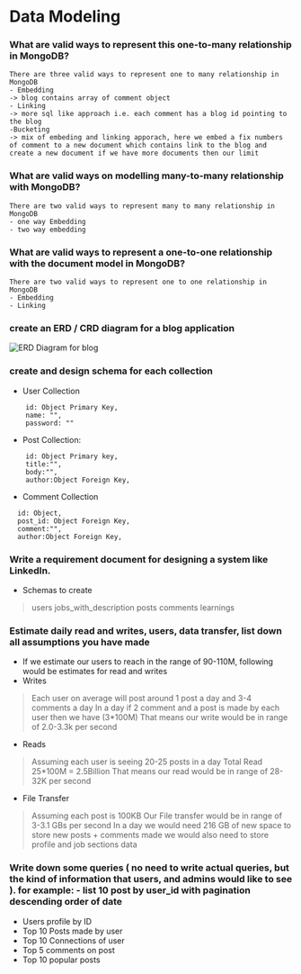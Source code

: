 # Data Modeling

### What are valid ways to represent this one-to-many relationship in MongoDB?
```
There are three valid ways to represent one to many relationship in MongoDB
- Embedding 
-> blog contains array of comment object
- Linking
-> more sql like approach i.e. each comment has a blog id pointing to the blog
-Bucketing
-> mix of embeding and linking apporach, here we embed a fix numbers of comment to a new document which contains link to the blog and create a new document if we have more documents then our limit
```

### What are valid ways on modelling many-to-many relationship with MongoDB?

```
There are two valid ways to represent many to many relationship in MongoDB
- one way Embedding 
- two way embedding
```

### What are valid ways to represent a one-to-one relationship with the document model in MongoDB?
```
There are two valid ways to represent one to one relationship in MongoDB
- Embedding
- Linking
```

### create an ERD / CRD diagram for a blog application
![ERD Diagram for blog](/Blog_ERD.jpg?raw=true "ERD")

### create and design schema for each collection

- User Collection
```
    id: Object Primary Key,
    name: "",
    password: "" 
```

- Post Collection:
```
    id: Object Primary key,
    title:"",
    body:"",
    author:Object Foreign Key, 
```

- Comment Collection
```
  id: Object,
  post_id: Object Foreign Key,
  comment:"",
  author:Object Foreign Key,
```

### Write a requirement document for designing a system like LinkedIn.
- Schemas to create
> users
> jobs_with_description
> posts
> comments
> learnings

### Estimate daily read and writes, users, data transfer, list down all assumptions you have made
- If we estimate our users to reach in the range of 90-110M, following would be estimates for read and writes
- Writes
> Each user on average will post around 1 post a day and 3-4 comments a day
> In a day if 2 comment and a post is made by each user then we have (3*100M) 
> That means our write would be in range of 2.0-3.3k per second

- Reads
> Assuming each user is seeing 20-25 posts in a day
> Total Read 25*100M = 2.5Billion
> That means our read would be in range of 28-32K per second

- File Transfer
> Assuming each post is 100KB
> Our File transfer would be in range of 3-3.1 GBs per second
> In a day we would need 216 GB of new space to store new posts + comments made we would also need to store profile and job sections data 

### Write down some queries ( no need to write actual queries, but the kind of information that users, and admins would like to see ). for example: - list 10 post by user_id with pagination descending order of date

- Users profile by ID
- Top 10 Posts made by user
- Top 10 Connections of user
- Top 5 comments on post
- Top 10 popular posts